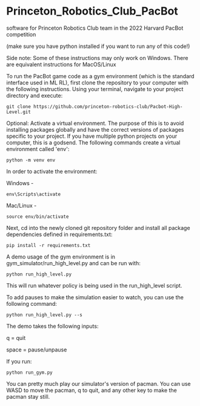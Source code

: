 # Princeton_Robotics_Club_PacBot

software for Princeton Robotics Club team in the 2022 Harvard PacBot competition

(make sure you have python installed if you want to run any of this code!)

Side note: Some of these instructions may only work on Windows. There are equivalent instructions for MacOS/Linux

To run the PacBot game code as a gym environment (which is the standard interface used in ML RL), first clone the repository to your computer with the following instructions. Using your terminal, navigate to your project directory and execute:

`git clone https://github.com/princeton-robotics-club/Pacbot-High-Level.git`

Optional: Activate a virtual environment. The purpose of this is to avoid installing packages globally and have the correct
versions of packages specific to your project. If you have multiple python projects on your computer, this is a godsend.
The following commands create a virtual environment called 'env':

```
python -m venv env
```

In order to activate the environment:

Windows -

```
env\Scripts\activate
```

Mac/Linux -

```
source env/bin/activate
```

Next, cd into the newly cloned git repository folder and install all package dependencies defined in requirements.txt:

`pip install -r requirements.txt`

A demo usage of the gym environment is in gym_simulator/run_high_level.py and can be run with:

`python run_high_level.py`

This will run whatever policy is being used in the run_high_level script.

To add pauses to make the simulation easier to watch, you can use the following command:

`python run_high_level.py --s`

The demo takes the following inputs:

q = quit

space = pause/unpause

If you run:

`python run_gym.py`

You can pretty much play our simulator's version of pacman. You can use WASD to move the pacman, q to quit, and any other key to make the pacman stay still.
